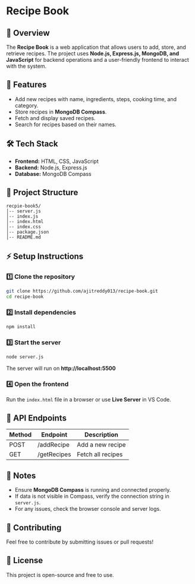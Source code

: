 # Recipe Book

## 📌 Overview
The **Recipe Book** is a web application that allows users to add, store, and retrieve recipes. The project uses **Node.js, Express.js, MongoDB, and JavaScript** for backend operations and a user-friendly frontend to interact with the system.

## 🚀 Features
- Add new recipes with name, ingredients, steps, cooking time, and category.
- Store recipes in **MongoDB Compass**.
- Fetch and display saved recipes.
- Search for recipes based on their names.

## 🛠 Tech Stack
- **Frontend:** HTML, CSS, JavaScript
- **Backend:** Node.js, Express.js
- **Database:** MongoDB Compass

## 📂 Project Structure
```
recpie-book5/
│-- server.js
│-- index.js
│-- index.html
│-- index.css
│-- package.json
│-- README.md
```

## ⚡ Setup Instructions
### 1️⃣ Clone the repository
```bash
git clone https://github.com/ajitreddy013/recipe-book.git
cd recipe-book
```
### 2️⃣ Install dependencies
```bash
npm install
```
### 3️⃣ Start the server
```bash
node server.js
```
The server will run on **http://localhost:5500**

### 4️⃣ Open the frontend
Run the `index.html` file in a browser or use **Live Server** in VS Code.

## 🎯 API Endpoints
| Method | Endpoint      | Description           |
|--------|-------------|----------------------|
| POST   | /addRecipe  | Add a new recipe     |
| GET    | /getRecipes | Fetch all recipes    |

## 📝 Notes
- Ensure **MongoDB Compass** is running and connected properly.
- If data is not visible in Compass, verify the connection string in `server.js`.
- For any issues, check the browser console and server logs.

## 🤝 Contributing
Feel free to contribute by submitting issues or pull requests!

## 📜 License
This project is open-source and free to use.


